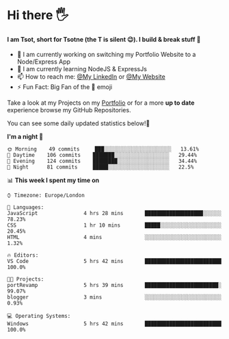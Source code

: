 # Hi there :raised_hand_with_fingers_splayed:
#### I am Tsot, short for Tsotne (the T is silent :wink:). I build & break stuff :space_invader:
- :telescope: I am currently working on switching my Portfolio Website to a Node/Express App
- :seedling: I am currently learning NodeJS & ExpressJs
- :mailbox: How to reach me: [@My LinkedIn](https://www.linkedin.com/in/tsotne-gvadzabia/) or [@My Website](https://tsotnegvadzabia.me/contact)
- :zap: Fun Fact: Big Fan of the :space_invader: emoji

Take a look at my Projects on my [Portfolio](https://tsotnegvadzabia.me/) or for a more **up to date** experience browse my GitHub Repositories.

You can see some daily updated statistics below!:space_invader:
<!--START_SECTION:waka-->
**I'm a night 🦉** 

```text
🌞 Morning    49 commits     ███░░░░░░░░░░░░░░░░░░░░░░   13.61% 
🌆 Daytime    106 commits    ███████░░░░░░░░░░░░░░░░░░   29.44% 
🌃 Evening    124 commits    ████████░░░░░░░░░░░░░░░░░   34.44% 
🌙 Night      81 commits     █████░░░░░░░░░░░░░░░░░░░░   22.5%

```


📊 **This week I spent my time on** 

```text
⌚︎ Timezone: Europe/London

💬 Languages: 
JavaScript               4 hrs 28 mins       ███████████████████░░░░░░   78.23% 
CSS                      1 hr 10 mins        █████░░░░░░░░░░░░░░░░░░░░   20.45% 
HTML                     4 mins              ░░░░░░░░░░░░░░░░░░░░░░░░░   1.32%

🔥 Editors: 
VS Code                  5 hrs 42 mins       █████████████████████████   100.0%

🐱‍💻 Projects: 
portRevamp               5 hrs 39 mins       ████████████████████████░   99.07% 
blogger                  3 mins              ░░░░░░░░░░░░░░░░░░░░░░░░░   0.93%

💻 Operating Systems: 
Windows                  5 hrs 42 mins       █████████████████████████   100.0%

```


<!--END_SECTION:waka-->
